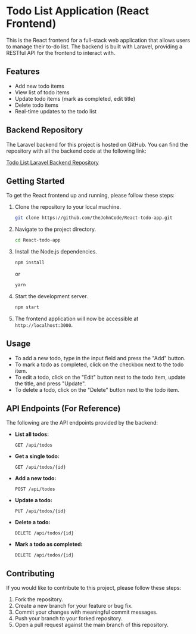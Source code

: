 # Todo List Application (React Frontend)

This is the React frontend for a full-stack web application that allows users to manage their to-do list. The backend is built with Laravel, providing a RESTful API for the frontend to interact with.

## Features

- Add new todo items
- View list of todo items
- Update todo items (mark as completed, edit title)
- Delete todo items
- Real-time updates to the todo list

## Backend Repository

The Laravel backend for this project is hosted on GitHub. You can find the repository with all the backend code at the following link:

[Todo List Laravel Backend Repository](https://github.com/theJohnCode/todo-app-api)


## Getting Started

To get the React frontend up and running, please follow these steps:

1. Clone the repository to your local machine.
   ```sh
   git clone https://github.com/theJohnCode/React-todo-app.git
   ```

2. Navigate to the project directory.
   ```sh
   cd React-todo-app
   ```

3. Install the Node.js dependencies.
   ```sh
   npm install
   ```
   or
   
   ```sh
   yarn
   ```

4. Start the development server.
   ```sh
   npm start
   ```

5. The frontend application will now be accessible at `http://localhost:3000`.

## Usage

- To add a new todo, type in the input field and press the "Add" button.
- To mark a todo as completed, click on the checkbox next to the todo item.
- To edit a todo, click on the "Edit" button next to the todo item, update the title, and press "Update".
- To delete a todo, click on the "Delete" button next to the todo item.

## API Endpoints (For Reference)

The following are the API endpoints provided by the backend:

- **List all todos:**
  ```
  GET /api/todos
  ```

- **Get a single todo:**
  ```
  GET /api/todos/{id}
  ```

- **Add a new todo:**
  ```
  POST /api/todos
  ```

- **Update a todo:**
  ```
  PUT /api/todos/{id}
  ```

- **Delete a todo:**
  ```
  DELETE /api/todos/{id}
  ```
- **Mark a todo as completed:**
  ```
  DELETE /api/todos/{id}
  ```

## Contributing

If you would like to contribute to this project, please follow these steps:

1. Fork the repository.
2. Create a new branch for your feature or bug fix.
3. Commit your changes with meaningful commit messages.
4. Push your branch to your forked repository.
5. Open a pull request against the main branch of this repository.
